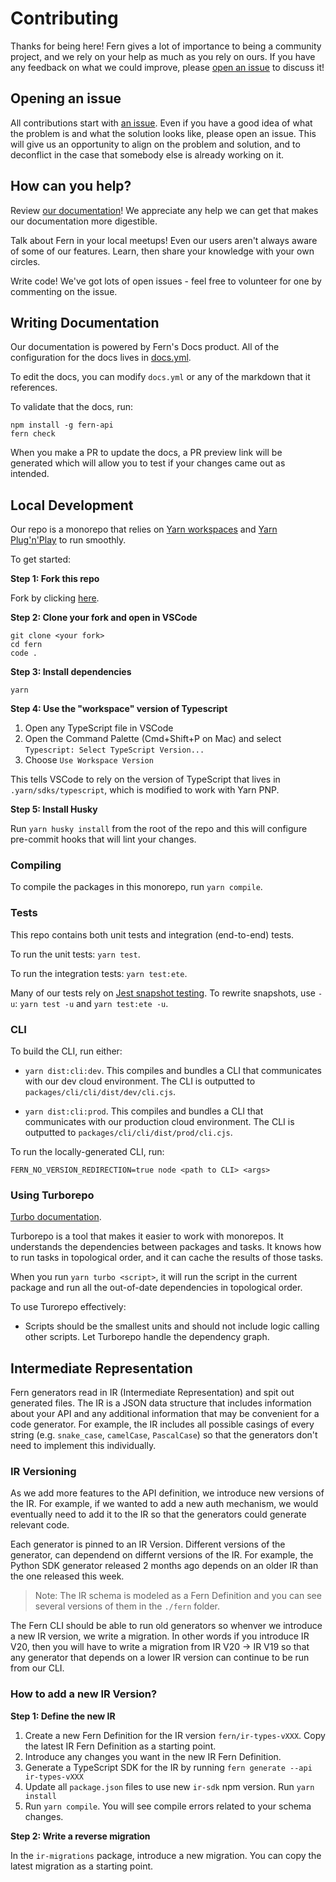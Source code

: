 # Contributing

Thanks for being here! Fern gives a lot of importance to being a community project, and we rely on your help as much as you rely on ours. If you have any feedback on what we could improve, please [open an issue](https://github.com/fern-api/fern/issues/new) to discuss it!

## Opening an issue

All contributions start with [an issue](https://github.com/fern-api/fern/issues/new). Even if you have a good idea of what the problem is and what the solution looks like, please open an issue. This will give us an opportunity to align on the problem and solution, and to deconflict in the case that somebody else is already working on it.

## How can you help?

Review [our documentation](https://buildwithfern.com/docs)! We appreciate any help we can get that makes our documentation more digestible.

Talk about Fern in your local meetups! Even our users aren't always aware of some of our features. Learn, then share your knowledge with your own circles.

Write code! We've got lots of open issues - feel free to volunteer for one by commenting on the issue.

## Writing Documentation

Our documentation is powered by Fern's Docs product. All of the configuration for the docs lives in
[docs.yml](./fern/docs.yml).

To edit the docs, you can modify `docs.yml` or any of the markdown that it references.

To validate that the docs, run:

```
npm install -g fern-api
fern check
```

When you make a PR to update the docs, a PR preview link will be generated which will allow you
to test if your changes came out as intended.

## Local Development

Our repo is a monorepo that relies on [Yarn workspaces](https://yarnpkg.com/features/workspaces) and [Yarn Plug'n'Play](https://yarnpkg.com/features/pnp) to run smoothly.

To get started:

**Step 1: Fork this repo**

Fork by clicking [here](https://github.com/fern-api/fern/fork).

**Step 2: Clone your fork and open in VSCode**

```
git clone <your fork>
cd fern
code .
```

**Step 3: Install dependencies**

```
yarn
```

**Step 4: Use the "workspace" version of Typescript**

1. Open any TypeScript file in VSCode
2. Open the Command Palette (Cmd+Shift+P on Mac) and select `Typescript: Select TypeScript Version...`
3. Choose `Use Workspace Version`

This tells VSCode to rely on the version of TypeScript that lives in `.yarn/sdks/typescript`, which is modified to work with Yarn PNP.

**Step 5: Install Husky**

Run `yarn husky install` from the root of the repo and this will configure pre-commit hooks that will lint your changes.

### Compiling

To compile the packages in this monorepo, run `yarn compile`.

### Tests

This repo contains both unit tests and integration (end-to-end) tests.

To run the unit tests: `yarn test`.

To run the integration tests: `yarn test:ete`.

Many of our tests rely on [Jest snapshot testing](https://jestjs.io/docs/snapshot-testing). To rewrite snapshots, use `-u`: `yarn test -u` and `yarn test:ete -u`.

### CLI

To build the CLI, run either:

- `yarn dist:cli:dev`. This compiles and bundles a CLI that communicates with our dev cloud environment. The CLI is outputted to `packages/cli/cli/dist/dev/cli.cjs`.

- `yarn dist:cli:prod`. This compiles and bundles a CLI that communicates with our production cloud environment. The CLI is outputted to `packages/cli/cli/dist/prod/cli.cjs`.

To run the locally-generated CLI, run:

```
FERN_NO_VERSION_REDIRECTION=true node <path to CLI> <args>
```

### Using Turborepo

[Turbo documentation](https://turborepo.org/docs).

Turborepo is a tool that makes it easier to work with monorepos. It understands the dependencies between packages and tasks. It knows how to run tasks in topological order, and it can cache the results of those tasks.

When you run `yarn turbo <script>`, it will run the script in the current package and run all the out-of-date dependencies in topological order.

To use Turorepo effectively:

- Scripts should be the smallest units and should not include logic calling other scripts. Let Turborepo handle the dependency graph.

## Intermediate Representation

Fern generators read in IR (Intermediate Representation) and spit out
generated files. The IR is a JSON data structure that includes information
about your API and any additional information that may be convenient for a
code generator. For example, the IR includes all possible casings of every
string (e.g. `snake_case`, `camelCase`, `PascalCase`) so that the
generators don't need to implement this individually.

### IR Versioning

As we add more features to the API definition, we introduce new versions
of the IR. For example, if we wanted to add a new auth mechanism, we would
eventually need to add it to the IR so that the generators could generate
relevant code.

Each generator is pinned to an IR Version. Different versions of the generator,
can dependend on differnt versions of the IR. For example, the Python SDK generator released
2 months ago depends on an older IR than the one released this week.

> Note: The IR schema is modeled as a Fern Definition and you can see several
> versions of them in the `./fern` folder.

The Fern CLI should be able to run old generators so whenver we
introduce a new IR version, we write a migration. In other words if you introduce IR V20, then
you will have to write a migration from IR V20 -> IR V19 so that any generator
that depends on a lower IR version can continue to be run from our CLI.

### How to add a new IR Version?

**Step 1: Define the new IR**

1. Create a new Fern Definition for the IR version `fern/ir-types-vXXX`.
   Copy the latest IR Fern Definition as a starting point.
2. Introduce any changes you want in the new IR Fern Definition.
3. Generate a TypeScript SDK for the IR by running `fern generate --api ir-types-vXXX`
4. Update all `package.json` files to use new `ir-sdk` npm version.
   Run `yarn install`
5. Run `yarn compile`. You will see compile errors related to your schema changes.

**Step 2: Write a reverse migration**

In the `ir-migrations` package, introduce a new migration.
You can copy the latest migration as a starting point.
